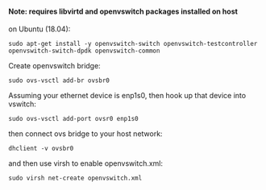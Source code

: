 #### Note: requires libvirtd and openvswitch packages installed on host
on Ubuntu (18.04): 

  ``` sudo apt-get install -y openvswitch-switch openvswitch-testcontroller openvswitch-switch-dpdk openvswitch-common ```

Create openvswitch bridge:

 ``` sudo ovs-vsctl add-br ovsbr0 ```

Assuming your ethernet device is enp1s0, then hook up that device into vswitch:

 ``` sudo ovs-vsctl add-port ovsr0 enp1s0 ```

then connect ovs bridge to your host network:

 ``` dhclient -v ovsbr0 ```

and then use virsh to enable openvswitch.xml:

  ``` sudo virsh net-create openvswitch.xml ```
